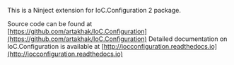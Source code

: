This is a Ninject extension for IoC.Configuration 2 package.

Source code can be found at [https://github.com/artakhak/IoC.Configuration](https://github.com/artakhak/IoC.Configuration)
Detailed documentation on IoC.Configuration is available at [http://iocconfiguration.readthedocs.io](http://iocconfiguration.readthedocs.io)